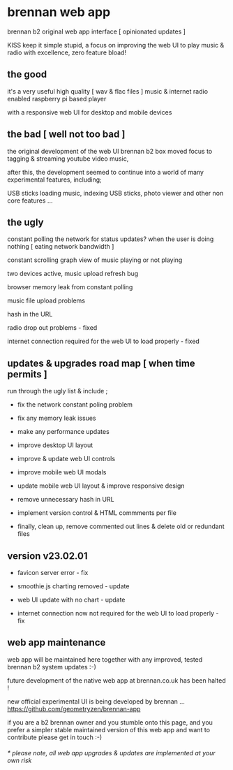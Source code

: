 # brennan web app

brennan b2 original web app interface [ opinionated updates ]

KISS keep it simple stupid, a focus on improving the web UI to play music & radio with excellence, zero feature bload!


## the good

it's a very useful high quality [ wav & flac files ] music & internet radio enabled raspberry pi based player

with a responsive web UI for desktop and mobile devices


## the bad [ well not too bad ]

the original development of the web UI brennan b2 box moved focus to tagging & streaming youtube video music,

after this, the development seemed to continue into a world of many experimental features, including;

USB sticks loading music, indexing USB sticks, photo viewer and other non core features ...


## the ugly

constant polling the network for status updates? when the user is doing nothing [ eating network bandwidth ]

constant scrolling graph view of music playing or not playing

two devices active, music upload refresh bug

browser memory leak from constant polling

music file upload problems

hash in the URL 

radio drop out problems - fixed

internet connection required for the web UI to load properly - fixed


## updates & upgrades road map [ when time permits ]

run through the ugly list & include ;

- fix the network constant poling problem

- fix any memory leak issues

- make any performance updates

- improve desktop UI layout 

- improve & update web UI controls

- improve mobile web UI modals

- update mobile web UI layout & improve responsive design

- remove unnecessary hash in URL

- implement version control & HTML commments per file

- finally, clean up, remove commented out lines & delete old or redundant files 


## version v23.02.01

- favicon server error - fix

- smoothie.js charting removed - update

- web UI update with no chart - update

- internet connection now not required for the web UI to load properly - fix


## web app maintenance

web app will be maintained here together with any improved, tested brennan b2 system updates :-)

future development of the native web app at brennan.co.uk has been halted !

new official experimental UI is being developed by brennan ... https://github.com/geometryzen/brennan-app 

if you are a b2 brennan owner and you stumble onto this page, and you prefer a simpler stable maintained version of this web app and want to contribute please get in touch :-)

###### * please note, all web app upgrades & updates are implemented at your own risk
